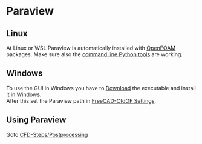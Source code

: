 Paraview
======================================================================

Linux
------------------------------------------------------------

At Linux or WSL Paraview is automatically installed with [OpenFOAM](openfoam.md) packages. 
Make sure also the [command line Python tools](paraview.python.md) are working.  



Windows
------------------------------------------------------------

To use the GUI in Windows you have to [Download](https://www.paraview.org/download/) the executable and install it in Windows.  
After this set the Paraview path in [FreeCAD-CfdOF Settings](freecad-cfdof.md#paraview-only-on-windows).  



Using Paraview
------------------------------------------------------------

Goto [CFD-Steps/Postprocessing](../cfd-steps/postprocessing/paraview.open-3d-data.md)  
